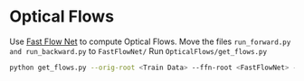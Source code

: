 # Optical Flows
Use [Fast Flow Net](https://github.com/ltkong218/FastFlowNet) to compute Optical Flows.
Move the files ```run_forward.py and run_backward.py``` to ```FastFlowNet/```
Run ```OpticalFlows/get_flows.py```
```bash
python get_flows.py --orig-root <Train Data> --ffn-root <FastFlowNet> --flow-root <Output Flows>
```
